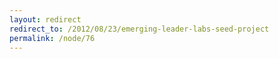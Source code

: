 ```yaml
---
layout: redirect
redirect_to: /2012/08/23/emerging-leader-labs-seed-project
permalink: /node/76
---
```

